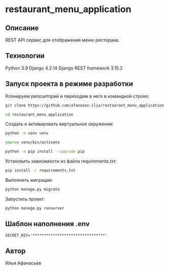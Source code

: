 # restaurant_menu_application

## Описание

REST API сервис для отображения меню ресторана.

## Технологии

Python 3.9
Django 4.2.14
Django REST framework 3.15.2

## Запуск проекта в режиме разработки

Клонируем репозиторий и переходим в него в командной строке:

```bash
git clone https://github.com/afanasev-ilia/restaurant_menu_application.git
```

```bash
cd restaurant_menu_application
```

Cоздать и активировать виртуальное окружение:

```bash
python -m venv venv
```

```bash
source venv/bin/activate
```

```bash
python -m pip install --upgrade pip
```

Установить зависимости из файла requirements.txt:

```bash
pip install -r requirements.txt
```

Выполнить миграции:

```bash
python manage.py migrate
```

Запустить проект:

```bash
python manage.py runserver
```

## Шаблон наполнения .env
```
SECRET_KEY='********************************'
```

## Автор
Илья Афанасьев